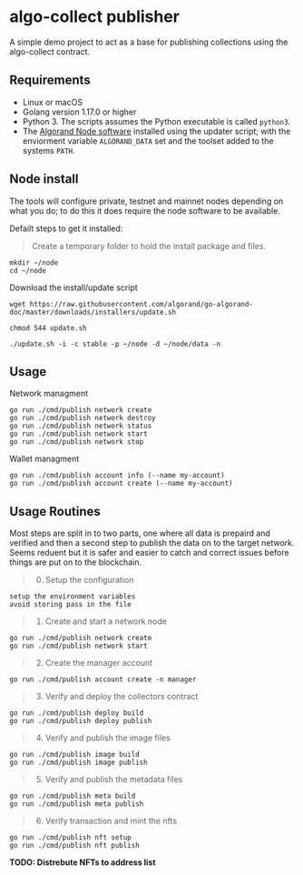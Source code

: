 # algo-collect publisher

A simple demo project to act as a base for publishing collections using the algo-collect contract.

## Requirements

- Linux or macOS
- Golang version 1.17.0 or higher
- Python 3. The scripts assumes the Python executable is called `python3`.
- The [Algorand Node software][algorand-install] installed using the updater script; with the enviorment variable `ALGORAND_DATA` set and the toolset added to the systems `PATH`.

[algorand-install]: https://developer.algorand.org/docs/run-a-node/setup/install/

## Node install

The tools will configure private, testnet and mainnet nodes depending on what you do; to do this it does require the node software to be available.

Defailt steps to get it installed:

> Create a temporary folder to hold the install package and files.

```
mkdir ~/node
cd ~/node
```

Download the install/update script

```
wget https://raw.githubusercontent.com/algorand/go-algorand-doc/master/downloads/installers/update.sh
```

```
chmod 544 update.sh
```

```
./update.sh -i -c stable -p ~/node -d ~/node/data -n
```

## Usage

Network managment

```
go run ./cmd/publish network create
go run ./cmd/publish network destroy
go run ./cmd/publish network status
go run ./cmd/publish network start
go run ./cmd/publish network stop
```

Wallet managment

```
go run ./cmd/publish account info (--name my-account)
go run ./cmd/publish account create (--name my-account)
```

## Usage Routines

Most steps are split in to two parts, one where all data is prepaird and verified and then a second step to publish the data on to the target network. Seems reduent but it is safer and easier to catch and correct issues before things are put on to the blockchain.

> 0. Setup the configuration

```
setup the environment variables
avoid storing pass in the file
```

> 1. Create and start a network node

```
go run ./cmd/publish network create
go run ./cmd/publish network start
```

> 2. Create the manager account

```
go run ./cmd/publish account create -n manager
```

> 3. Verify and deploy the collectors contract

```
go run ./cmd/publish deploy build
go run ./cmd/publish deploy publish
```

> 4. Verify and publish the image files

```
go run ./cmd/publish image build
go run ./cmd/publish image publish
```

> 5. Verify and publish the metadata files

```
go run ./cmd/publish meta build
go run ./cmd/publish meta publish
```

> 6. Verify transaction and mint the nfts

```
go run ./cmd/publish nft setup
go run ./cmd/publish nft publish
```

**TODO: Distrebute NFTs to address list**
